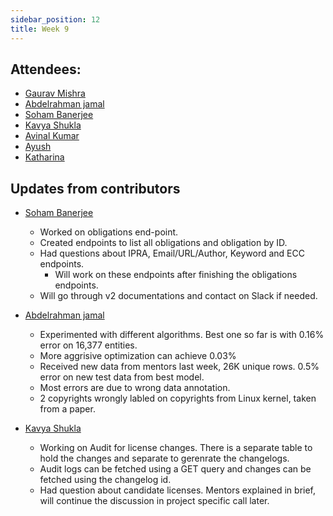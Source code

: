 ```yaml
---
sidebar_position: 12
title: Week 9
---
```


<!--
SPDX-License-Identifier: CC-BY-SA-4.0

SPDX-FileCopyrightText: 2023 Gaurav Mishra <mishra.gaurav@siemens.com>
SPDX-FileCopyrightText: 2023 Siemens AG
-->

## Attendees:

  - [Gaurav Mishra](https://github.com/GMishx)
  - [Abdelrahman jamal](https://github.com/Hero2323)
  - [Soham Banerjee](https://github.com/soham4abc)
  - [Kavya Shukla](https://github.com/k-avy)
  - [Avinal Kumar](https://github.com/avinal)
  - [Ayush](https://github.com/hastagAB)
  - [Katharina](mailto:katharina.ettinger@siemens.com)

## Updates from contributors

- [Soham Banerjee](https://github.com/soham4abc)
  - Worked on obligations end-point.
  - Created endpoints to list all obligations and obligation by ID.
  - Had questions about IPRA, Email/URL/Author, Keyword and ECC endpoints.
    - Will work on these endpoints after finishing the obligations endpoints.
  - Will go through v2 documentations and contact on Slack if needed.

- [Abdelrahman jamal](https://github.com/Hero2323)
  - Experimented with different algorithms. Best one so far is with 0.16% error on 16,377 entities.
  - More aggrisive optimization can achieve 0.03%
  - Received new data from mentors last week, 26K unique rows. 0.5% error on new test data from best model.
  - Most errors are due to wrong data annotation.
  - 2 copyrights wrongly labled on copyrights from Linux kernel, taken from a paper.

- [Kavya Shukla](https://github.com/k-avy)
  - Working on Audit for license changes. There is a separate table to hold the changes and separate to gerenrate the changelogs.
  - Audit logs can be fetched using a GET query and changes can be fetched using the changelog id.
  - Had question about candidate licenses. Mentors explained in brief, will continue the discussion in project specific call later.
